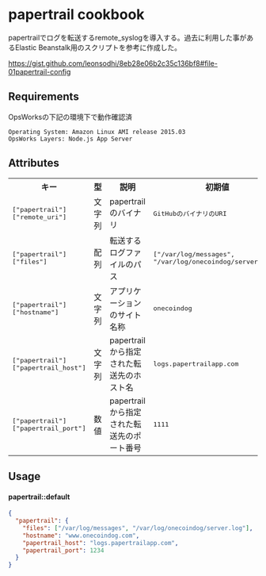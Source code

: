 papertrail cookbook
==============
papertrailでログを転送するremote_syslogを導入する。過去に利用した事があるElastic Beanstalk用のスクリプトを参考に作成した。

https://gist.github.com/leonsodhi/8eb28e06b2c35c136bf8#file-01papertrail-config

Requirements
------------

OpsWorksの下記の環境下で動作確認済

```
Operating System: Amazon Linux AMI release 2015.03
OpsWorks Layers: Node.js App Server
```

Attributes
----------

<table>
  <tr>
    <th>キー</th>
    <th>型</th>
    <th>説明</th>
    <th>初期値</th>
  </tr>
  <tr>
    <td><tt>["papertrail"]["remote_uri"]</tt></td>
    <td>文字列</td>
    <td>papertrailのバイナリ</td>
    <td><tt>GitHubのバイナリのURI</tt></td>
  </tr>
  <tr>
    <td><tt>["papertrail"]["files"]</tt></td>
    <td>配列</td>
    <td>転送するログファイルのパス</td>
    <td><tt>["/var/log/messages", "/var/log/onecoindog/server.log"]</tt></td>
  </tr>
  <tr>
    <td><tt>["papertrail"]["hostname"]</tt></td>
    <td>文字列</td>
    <td>アプリケーションのサイト名称</td>
    <td><tt>onecoindog</tt></td>
  </tr>
  <tr>
    <td><tt>["papertrail"]["papertrail_host"]</tt></td>
    <td>文字列</td>
    <td>papertrailから指定された転送先のホスト名</td>
    <td><tt>logs.papertrailapp.com</tt></td>
  </tr>
  <tr>
    <td><tt>["papertrail"]["papertrail_port"]</tt></td>
    <td>数値</td>
    <td>papertrailから指定された転送先のポート番号</td>
    <td><tt>1111</tt></td>
  </tr>
</table>

Usage
-----

#### papertrail::default

```json
{
  "papertrail": {
    "files": ["/var/log/messages", "/var/log/onecoindog/server.log"],
    "hostname": "www.onecoindog.com",
    "papertrail_host": "logs.papertrailapp.com",
    "papertrail_port": 1234
  }
}
```
